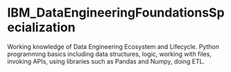 # IBM_DataEngineeringFoundationsSpecialization
Working knowledge of Data Engineering Ecosystem and Lifecycle. Python programming basics including data structures, logic, working with files, invoking APIs, using libraries such as Pandas and Numpy, doing ETL.
